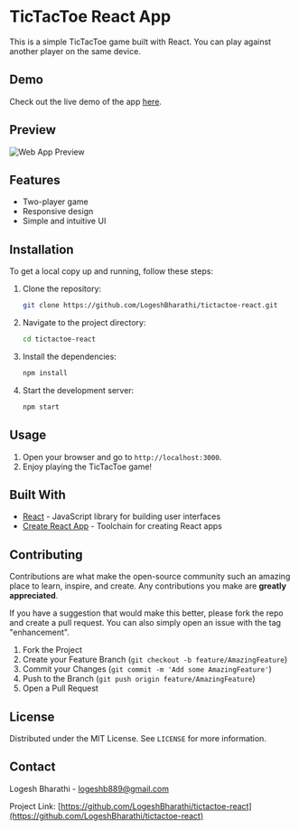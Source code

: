 # TicTacToe React App

This is a simple TicTacToe game built with React. You can play against another player on the same device.

## Demo

Check out the live demo of the app [here](https://chipper-macaron-8aaacf.netlify.app/).

## Preview

![Web App Preview](https://drive.google.com/uc?export=view&id=1nzaKNtN5F9zh-Ay4GuizhP4DW25iMz_m)

## Features

- Two-player game
- Responsive design
- Simple and intuitive UI

## Installation

To get a local copy up and running, follow these steps:

1. Clone the repository:
   ```sh
   git clone https://github.com/LogeshBharathi/tictactoe-react.git
2. Navigate to the project directory:
   ```sh
   cd tictactoe-react
   ```
3. Install the dependencies:
   ```sh
   npm install
   ```
4. Start the development server:
   ```sh
   npm start
   ```

## Usage

1. Open your browser and go to `http://localhost:3000`.
2. Enjoy playing the TicTacToe game!

## Built With

- [React](https://reactjs.org/) - JavaScript library for building user interfaces
- [Create React App](https://github.com/facebook/create-react-app) - Toolchain for creating React apps

## Contributing

Contributions are what make the open-source community such an amazing place to learn, inspire, and create. Any contributions you make are **greatly appreciated**.

If you have a suggestion that would make this better, please fork the repo and create a pull request. You can also simply open an issue with the tag "enhancement".

1. Fork the Project
2. Create your Feature Branch (`git checkout -b feature/AmazingFeature`)
3. Commit your Changes (`git commit -m 'Add some AmazingFeature'`)
4. Push to the Branch (`git push origin feature/AmazingFeature`)
5. Open a Pull Request

## License

Distributed under the MIT License. See `LICENSE` for more information.

## Contact

Logesh Bharathi - [logeshb889@gmail.com](mailto:logeshb889@gmail.com)

Project Link: [https://github.com/LogeshBharathi/tictactoe-react](https://github.com/LogeshBharathi/tictactoe-react)

